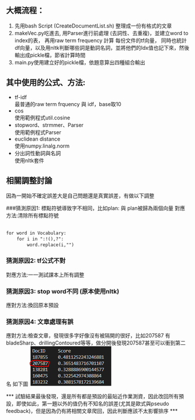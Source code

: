 ## 大概流程：

1. 先用bash Script (CreateDocumentList.sh) 整理成一份有格式的文章
2. makeVec.py吃進去, 用Parser進行前處理 (去詞性、去重複)，並建立word to index的表， 再用raw term frequency 計算 每份文件的tf向量， 同時也統計df向量，以及用nltk判斷哪些詞是動詞名詞，並將他們的Idx值也記下來，然後輸出成pickle檔，節省計算時間
3. main.py使用建立好的pickle檔，依題意算出四種組合輸出

## 其中使用的公式、方法:
+ tf-idf<br>
    最普通的raw term frquency 與 idf，base取10
+ cos<br>
    使用範例程式util.cosine
+ stopword、strmmer、Parser<br>
    使用範例程式Parser
+ euclidean distance<br>
    使用numpy.linalg.norm
+ 分出詞性動詞與名詞<br>
    使用nltk套件


## 相關調整討論
因為一開始不確定誤差大是自己問題還是真實誤差，有做以下調整

###猜測原因1: 標點符號導致字不相同，比如plan: 與 plan被歸為兩個向量
對應方法:清除所有標點符號
<pre><code>
for word in Vocabulary:
    for i in ":!(),?":
        word.replace(i,"")
</code></pre>

### 猜測原因2: tf公式不對
對應方法:一一測試課本上所有調整

### 猜測原因3: stop word不同 (原本使用nltk)
應對方法:換回原本預設

### 猜測原因4: 文章處理有誤
應對方法:檢查文章，發現很多字好像沒有被隔開的很好，比如207587 有 bladeSharp、drillingContoured等等，做分開後發現207587甚至可以衝到第二名
如下圖
![缺圖囉QQ](./image/1.PNG)

*** 試驗結果最後發現，還是所有都是預設的最貼近作業測資，因此改回所有預設，即使如此，第一題以外的值仍有不知名的誤差(尤其是歐式與pseudo feedback)，但是因為仍有將相關文章爬回，因此判斷應該不太影響排序 ***



